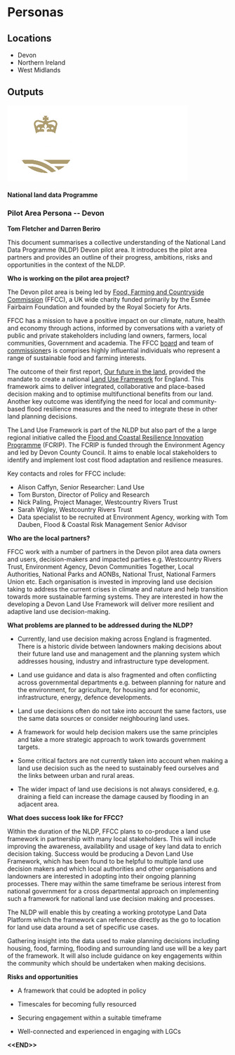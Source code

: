 # Personas

## Locations
*	Devon
*	Northern Ireland
*	West Midlands

## Outputs
<div class="image-container">

![BGS Logo](./media/image1.png)

<h4> 

#### National land data Programme

</h4>

</div>

### Pilot Area Persona -- Devon

**Tom Fletcher and Darren Beriro**

This document summarises a collective understanding of the National Land
Data Programme (NLDP) Devon pilot area. It introduces the pilot area
partners and provides an outline of their progress, ambitions, risks and
opportunities in the context of the NLDP.

**Who is working on the pilot area project?**

The Devon pilot area is being led by [Food, Farming and Countryside
Commission](https://ffcc.co.uk/) (FFCC), a UK wide charity funded
primarily by the Esmée Fairbairn Foundation and founded by the Royal
Society for Arts.

FFCC has a mission to have a positive impact on our climate, nature,
health and economy through actions, informed by conversations with a
variety of public and private stakeholders including land owners,
farmers, local communities, Government and academia. The FFCC
[board](https://ffcc.co.uk/our-people/board) and team of
[commissioner](https://ffcc.co.uk/our-people/commissioners)s is
comprises highly influential individuals who represent a range of
sustainable food and farming interests.

The outcome of their first report, [Our future in the
land](https://ffcc.co.uk/library/our-future-in-the-land), provided the
mandate to create a national [Land Use
Framework](https://ffcc.co.uk/what-we-do/land-use-framework) for
England. This framework aims to deliver integrated, collaborative and
place-based decision making and to optimise multifunctional benefits
from our land. Another key outcome was identifying the need for local
and community-based flood resilience measures and the need to integrate
these in other land planning decisions.

The Land Use Framework is part of the NLDP but also part of the a large
regional initiative called the [Flood and Coastal Resilience Innovation
Programme](https://www.devon.gov.uk/floodriskmanagement/flood-and-coastal-resilience-innovation-programme-fcrip/)
(FCRIP). The FCRIP is funded through the Environment Agency and led by
Devon County Council. It aims to enable local stakeholders to identify
and implement lost cost flood adaptation and resilience measures.

Key contacts and roles for FFCC include:
-   Alison Caffyn, Senior Researcher: Land Use
-   Tom Burston, Director of Policy and Research
-   Nick Paling, Project Manager, Westcountry Rivers Trust
-   Sarah Wigley, Westcountry Rivers Trust
-   Data specialist to be recruited at Environment Agency, working with
    Tom Dauben, Flood & Coastal Risk Management Senior Advisor

**Who are the local partners?**

FFCC work with a number of partners in the Devon pilot area data owners
and users, decision-makers and impacted parties e.g. Westcountry Rivers
Trust, Environment Agency, Devon Communities Together, Local
Authorities, National Parks and AONBs, National Trust, National Farmers
Union etc. Each organisation is invested in improving land use decision
taking to address the current crises in climate and nature and help
transition towards more sustainable farming systems. They are interested
in how the developing a Devon Land Use Framework will deliver more
resilient and adaptive land use decision-making.

**What problems are planned to be addressed during the NLDP?**

-   Currently, land use decision making across England is fragmented.
    There is a historic divide between landowners making decisions
    about their future land use and management and the planning system
    which addresses housing, industry and infrastructure type
    development.

-   Land use guidance and data is also fragmented and often conflicting
    across governmental departments e.g. between planning for nature
    and the environment, for agriculture, for housing and for
    economic, infrastructure, energy, defence developments.

-   Land use decisions often do not take into account the same factors,
    use the same data sources or consider neighbouring land uses.

-   A framework for would help decision makers use the same principles
    and take a more strategic approach to work towards government
    targets.

-   Some critical factors are not currently taken into account when
    making a land use decision such as the need to sustainably feed
    ourselves and the links between urban and rural areas.

-   The wider impact of land use decisions is not always considered,
    e.g. draining a field can increase the damage caused by flooding
    in an adjacent area.

**What does success look like for FFCC?**

Within the duration of the NLDP, FFCC plans to co-produce a land use
framework in partnership with many local stakeholders. This will include
improving the awareness, availability and usage of key land data to
enrich decision taking. Success would be producing a Devon Land Use
Framework, which has been found to be helpful to multiple land use
decision makers and which local authorities and other organisations and
landowners are interested in adopting into their ongoing planning
processes. There may within the same timeframe be serious interest from
national government for a cross departmental approach on implementing
such a framework for national land use decision making and processes.

The NLDP will enable this by creating a working prototype Land Data
Platform which the framework can reference directly as the go to
location for land use data around a set of specific use cases.

Gathering insight into the data used to make planning decisions
including housing, food, farming, flooding and surrounding land use will
be a key part of the framework. It will also include guidance on key
engagements within the community which should be undertaken when making
decisions.

**Risks and opportunities**

-   A framework that could be adopted in policy

-   Timescales for becoming fully resourced

-   Securing engagement within a suitable timeframe

-   Well-connected and experienced in engaging with LGCs

**\<\<END>\>**

